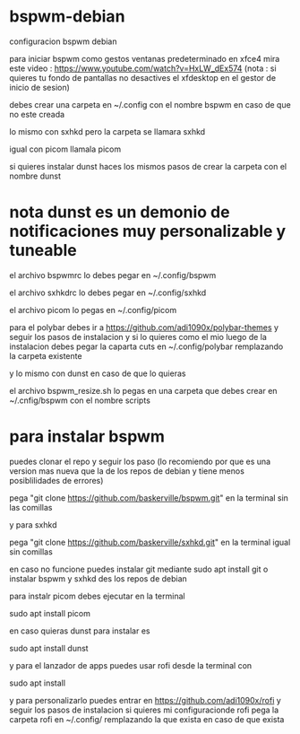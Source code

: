 # bspwm-debian
configuracion bspwm debian

para iniciar bspwm como gestos ventanas predeterminado  en xfce4 mira este video : https://www.youtube.com/watch?v=HxLW_dEx574  (nota : si quieres tu fondo de pantallas no desactives el xfdesktop en el gestor de inicio de sesion)

debes crear una carpeta en ~/.config
con el nombre bspwm en caso de que no este creada

lo mismo con sxhkd pero la carpeta se llamara sxhkd

igual con picom llamala picom

si quieres instalar dunst haces los mismos pasos de crear la carpeta con el nombre dunst

# nota dunst es un demonio de notificaciones muy personalizable y tuneable

el archivo bspwmrc lo debes pegar en ~/.config/bspwm

el archivo sxhkdrc lo debes pegar en ~/.config/sxhkd

el archivo picom lo pegas en ~/.config/picom

para el polybar debes ir a https://github.com/adi1090x/polybar-themes y seguir los pasos de instalacion y si lo quieres como
el mio luego de la instalacion debes pegar la caparta cuts en ~/.config/polybar remplazando la carpeta existente

y lo mismo con dunst en caso de que lo quieras

el archivo bspwm_resize.sh lo pegas en una carpeta que debes crear en ~/.cnfig/bspwm con el nombre scripts


# para instalar bspwm
puedes clonar el repo y seguir los paso (lo recomiendo por que es una version mas nueva que la de los repos de debian y tiene menos posiblilidades de errores)

pega "git clone https://github.com/baskerville/bspwm.git" en la terminal sin las comillas 

y para sxhkd

pega "git clone https://github.com/baskerville/sxhkd.git" en la terminal igual sin comillas

en caso no funcione puedes instalar git mediante sudo apt install git o instalar bspwm y sxhkd des los repos de debian

para instalr picom debes ejecutar en la terminal

sudo apt install picom 

en caso quieras dunst para instalar es 

sudo apt install dunst

y para el lanzador de apps puedes usar rofi desde la terminal con

sudo apt install 

y para personalizarlo puedes entrar en https://github.com/adi1090x/rofi y seguir los pasos de instalacion 
si quieres mi configuracionde rofi pega la carpeta rofi en ~/.config/ remplazando la que exista en caso de que exista
